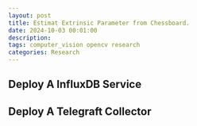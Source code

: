 ```yaml
---
layout: post
title: Estimat Extrinsic Parameter from Chessboard.
date: 2024-10-03 00:01:00
description:
tags: computer_vision opencv research
categories: Research
---
```


## Deploy A InfluxDB Service

## Deploy A Telegraft Collector
